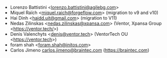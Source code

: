 - Lorenzo Battistini \<<lorenzo.battistini@agilebg.com>\>
- Miquel Raïch \<<miquel.raich@forgeflow.com>\> (migration to v9 and
  v10)
- Hai Dinh \<<haidd.uit@gmail.com>\> (migration to V11)
- Nedas Zilinskas \<<nedas.zilinskas@xpansa.com>\> (Ventor, Xpansa Group
  \<<https://ventor.tech/>\>)
- Denis Valenchyts \<<denis@ventor.tech>\> (VentorTech OU
  \<<https://ventor.tech>\>)
- foram shah \<<foram.shah@initos.com>\>
-  Carlos Jimeno <carlos.jimeno@braintec.com> (https://braintec.com)
